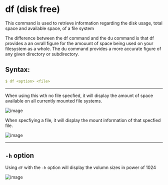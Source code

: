 # df (disk free) 

This command is used to retrieve information regarding the disk usage, total space and available space, of a file system

The difference between the df command and the du command is that df provides a an ovrall figure for the amouunt of space being used on your filesystem as a whole. The du command provides a more accurate figure of any given directory or subdirectory.


## Syntax:
```yaml
$ df <option> <file> 
```
---

When using this wth no file specfied, it will display the amount of space available on all currently mounted file systems.

![image](https://user-images.githubusercontent.com/107522496/196984091-ec0f7c15-7582-4467-bc42-b3d08f68df17.png)

When specfiying a file, it will display the mount information of that specfied file.

![image](https://user-images.githubusercontent.com/107522496/196984366-649bff19-a3d2-48c9-93ed-3d95554090a1.png)

---

## `-h` option

Using `df` with the `-h` option will display the volumn sizes in power of 1024

![image](https://user-images.githubusercontent.com/107522496/196985567-1b299493-84e4-4b6c-9716-fb528c16780a.png)










